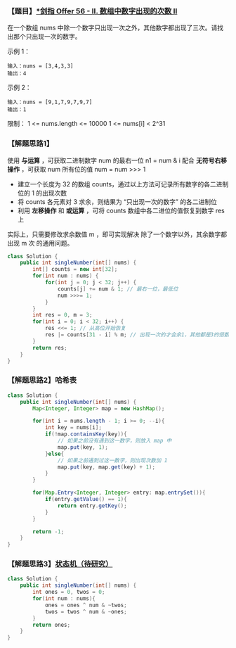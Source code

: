 ### 【题目】[*剑指 Offer 56 - II. 数组中数字出现的次数 II](https://leetcode-cn.com/problems/shu-zu-zhong-shu-zi-chu-xian-de-ci-shu-ii-lcof/)
在一个数组 nums 中除一个数字只出现一次之外，其他数字都出现了三次。请找出那个只出现一次的数字。

示例 1：

	输入：nums = [3,4,3,3]
	输出：4
示例 2：

	输入：nums = [9,1,7,9,7,9,7]
	输出：1

限制：
1 <= nums.length <= 10000
1 <= nums[i] < 2^31

### 【解题思路1】
使用 **与运算** ，可获取二进制数字 num 的最右一位 n1 = num & i
配合 **无符号右移操作** ，可获取 num 所有位的值 num = num >>> 1
- 建立一个长度为 32 的数组 counts，通过以上方法可记录所有数字的各二进制位的 1 的出现次数
- 将 counts 各元素对 3 求余，则结果为 “只出现一次的数字” 的各二进制位
- 利用 **左移操作** 和 **或运算** ，可将 counts 数组中各二进位的值恢复到数字 res 上

实际上，只需要修改求余数值 m ，即可实现解决 除了一个数字以外，其余数字都出现 m 次 的通用问题。
```java
class Solution {
    public int singleNumber(int[] nums) {
        int[] counts = new int[32];
        for(int num : nums) {
            for(int j = 0; j < 32; j++) {
                counts[j] += num & 1; // 最右一位，最低位
                num >>>= 1;
            }
        }
        int res = 0, m = 3;
        for(int i = 0; i < 32; i++) {
            res <<= 1; // 从高位开始恢复
            res |= counts[31 - i] % m; // 出现一次的才会余1，其他都是3的倍数会被整除
        }
        return res;
    }
}
```

### 【解题思路2】哈希表

```java
class Solution {
    public int singleNumber(int[] nums) {
        Map<Integer, Integer> map = new HashMap();

        for(int i = nums.length - 1; i >= 0; --i){
            int key = nums[i];
            if(!map.containsKey(key)){
                // 如果之前没有遇到这一数字，则放入 map 中
                map.put(key, 1);
            }else{
                // 如果之前遇到过这一数字，则出现次数加 1
                map.put(key, map.get(key) + 1);
            }
        }

        for(Map.Entry<Integer, Integer> entry: map.entrySet()){
            if(entry.getValue() == 1){
                return entry.getKey();
            }
        }

        return -1;
    }
}
```

### 【解题思路3】[状态机（待研究）](https://leetcode-cn.com/problems/shu-zu-zhong-shu-zi-chu-xian-de-ci-shu-ii-lcof/solution/mian-shi-ti-56-ii-shu-zu-zhong-shu-zi-chu-xian-d-4/)

```java
class Solution {
    public int singleNumber(int[] nums) {
        int ones = 0, twos = 0;
        for(int num : nums){
            ones = ones ^ num & ~twos;
            twos = twos ^ num & ~ones;
        }
        return ones;
    }
}
```